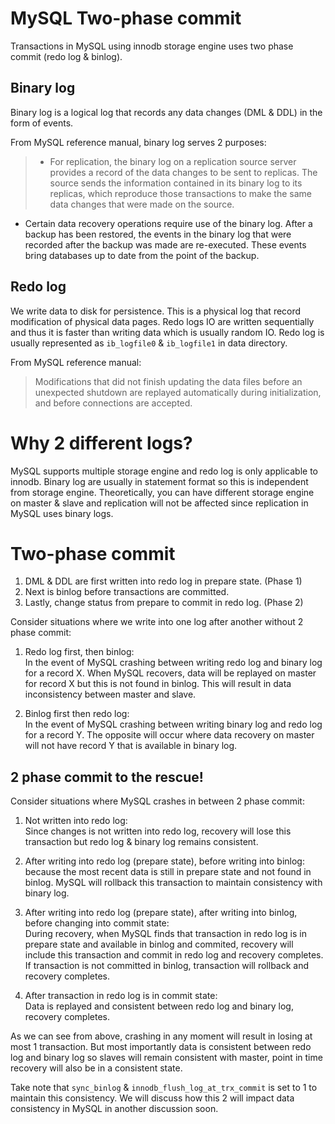 # MySQL Two-phase commit
Transactions in MySQL using innodb storage engine uses two phase commit (redo log & binlog).

## Binary log
Binary log is a logical log that records any data changes (DML & DDL) in the form of events.

From MySQL reference manual, binary log serves 2 purposes:
> - For replication, the binary log on a replication source server provides a record of the data changes to be sent to replicas. The source sends the information contained in its binary log to its replicas, which reproduce those transactions to make the same data changes that were made on the source.
- Certain data recovery operations require use of the binary log. After a backup has been restored, the events in the binary log that were recorded after the backup was made are re-executed. These events bring databases up to date from the point of the backup.

## Redo log
We write data to disk for persistence. This is a physical log that record modification of physical data pages. Redo logs IO are written sequentially and thus it is faster than writing data which is usually random IO. Redo log is usually represented as `ib_logfile0` & `ib_logfile1` in data directory.

From MySQL reference manual:
> Modifications that did not finish updating the data files before an unexpected shutdown are replayed automatically during initialization, and before connections are accepted.

# Why 2 different logs?
MySQL supports multiple storage engine and redo log is only applicable to innodb. Binary log are usually in statement format so this is independent from storage engine. Theoretically, you can have different storage engine on master & slave and replication will not be affected since replication in MySQL uses binary logs.

# Two-phase commit
1. DML & DDL are first written into redo log in prepare state. (Phase 1)
2. Next is binlog before transactions are committed.
3. Lastly, change status from prepare to commit in redo log. (Phase 2)


Consider situations where we write into one log after another without 2 phase commit:
1. Redo log first, then binlog:  
In the event of MySQL crashing between writing redo log and binary log for a record X. When MySQL recovers, data will be replayed on master for record X but this is not found in binlog. This will result in data inconsistency between master and slave.

2. Binlog first then redo log:  
In the event of MySQL crashing between writing binary log and redo log for a record Y. The opposite will occur where data recovery on master will not have record Y that is available in binary log.

## 2 phase commit to the rescue!
Consider situations where MySQL crashes in between 2 phase commit:
1. Not written into redo log:  
Since changes is not written into redo log, recovery will lose this transaction but redo log & binary log remains consistent.

2. After writing into redo log (prepare state), before writing into binlog:  
because the most recent data is still in prepare state and not found in binlog. MySQL will rollback this transaction to maintain consistency with binary log.

3. After writing into redo log (prepare state), after writing into binlog, before changing into commit state:  
During recovery, when MySQL finds that transaction in redo log is in prepare state and available in binlog and commited, recovery will include this transaction and commit in redo log and recovery completes.  
If transaction is not committed in binlog, transaction will rollback and recovery completes.  

4. After transaction in redo log is in commit state:  
Data is replayed and consistent between redo log and binary log, recovery completes.

As we can see from above, crashing in any moment will result in losing at most 1 transaction. But most importantly data is consistent between redo log and binary log so slaves will remain consistent with master, point in time recovery will also be in a consistent state.

Take note that `sync_binlog` & `innodb_flush_log_at_trx_commit` is set to 1 to maintain this consistency. We will discuss how this 2 will impact data consistency in MySQL in another discussion soon.

